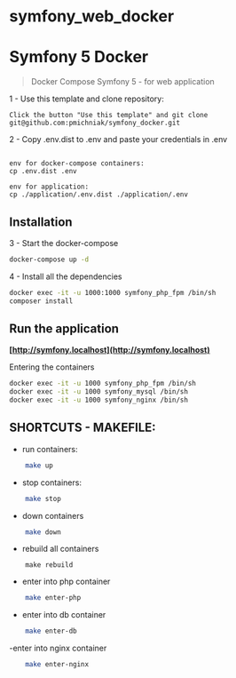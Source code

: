 # symfony_web_docker

# Symfony 5 Docker
> Docker Compose Symfony 5 - for web application 

1 - Use this template and clone repository:
```dotenv
Click the button "Use this template" and git clone git@github.com:pmichniak/symfony_docker.git
```

2 - Copy .env.dist to .env and paste your credentials in .env
```dotenv

env for docker-compose containers:
cp .env.dist .env

env for application: 
cp ./application/.env.dist ./application/.env 
```

## Installation
3 - Start the docker-compose
```bash
docker-compose up -d
```

4 - Install all the dependencies
```bash
docker exec -it -u 1000:1000 symfony_php_fpm /bin/sh
composer install
``` 

## Run the application

 **[http://symfony.localhost](http://symfony.localhost)**

Entering the containers
```bash
docker exec -it -u 1000 symfony_php_fpm /bin/sh
docker exec -it -u 1000 symfony_mysql /bin/sh
docker exec -it -u 1000 symfony_nginx /bin/sh
```

## SHORTCUTS - MAKEFILE:
- run containers:
```bash
    make up
```
- stop containers:
```bash
    make stop 
```
- down containers
```bash
    make down 
```    
- rebuild all containers 
```basg
    make rebuild 
```
- enter into php container
```bash
    make enter-php 
```    
- enter into db container
```bash
    make enter-db
```
-enter into nginx container 
```bash
    make enter-nginx
```    

